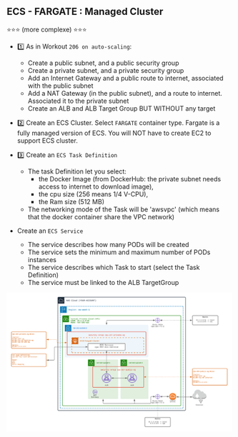 ## ECS - FARGATE : Managed Cluster

⭐⭐⭐ (more complexe)️ ⭐⭐⭐

- 1️⃣ As in Workout `206 on auto-scaling`:
    - Create a public subnet, and a public security group
    - Create a private subnet, and a private security group
    - Add an Internet Gateway and a public route to internet, associated with the public subnet
    - Add a NAT Gateway (in the public subnet), and a route to internet. Associated it to the private subnet
    - Create an ALB and ALB Target Group BUT WITHOUT any target
  
  
- 2️⃣ Create an ECS Cluster. Select `FARGATE` container type. Fargate is a fully managed version of ECS. 
  You will NOT have to create EC2 to support ECS cluster. 
  
- 3️⃣ Create an `ECS Task Definition`
  - The task Definition let you select:
      - the Docker Image (from DockerHub: the private subnet needs access to internet to download image), 
      - the cpu size (256 means 1/4 V-CPU),
      - the Ram size (512 MB)
  - The networking mode of the Task will be 'awsvpc' (which means that the docker container share the VPC network)
- Create an `ECS Service`
  - The service describes how many PODs will be created
  - The service sets the minimum and maximum number of PODs instances
  - The service describes which Task to start (select the Task Definition)
  - The service must be linked to the ALB TargetGroup
  

![Image of VPC](./doc/207-simple-ECS.png)




